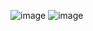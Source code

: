 ![image](https://github.com/user-attachments/assets/387ef189-8537-41c0-a91d-4fc7bccd0602) 
 ![image](https://github.com/user-attachments/assets/98abbe12-ea58-4579-a169-a7061af08d75)

